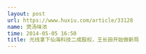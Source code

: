 ```yaml
---
layout: post
url: https://www.huxiu.com/article/33128
name: 煲汤味浓
time: 2014-05-05 16:50
title: 光线拿下仙海科技二成股权，王长田开始做新局
---
```

